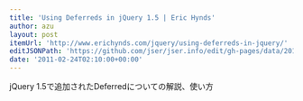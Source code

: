 ```yaml
---
title: 'Using Deferreds in jQuery 1.5 | Eric Hynds'
author: azu
layout: post
itemUrl: 'http://www.erichynds.com/jquery/using-deferreds-in-jquery/'
editJSONPath: 'https://github.com/jser/jser.info/edit/gh-pages/data/2011/02/index.json'
date: '2011-02-24T02:10:00+00:00'
---
```

jQuery 1.5で追加されたDeferredについての解説、使い方
